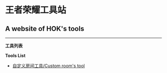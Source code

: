 # 王者荣耀工具站
## A website of HOK's tools
---
**工具列表**

**Tools List**


- [自定义房间工具/Custom room's tool](https://website-hok.github.io/cr)
